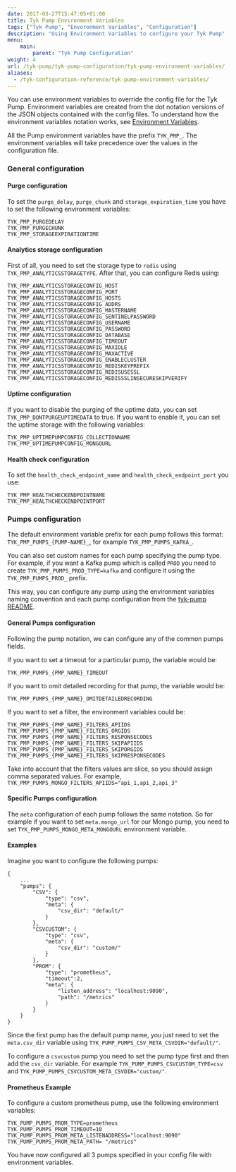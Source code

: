 ```yaml
---
date: 2017-03-27T15:47:05+01:00
title: Tyk Pump Environment Variables
tags: ["Tyk Pump", "Envoronment Variables", "Configuration"]
description: "Using Environment Variables to configure your Tyk Pump"
menu:
    main:
        parent: "Tyk Pump Configuration"
weight: 4 
url: /tyk-pump/tyk-pump-configuration/tyk-pump-environment-variables/
aliases:
  - /tyk-configuration-reference/tyk-pump-environment-variables/
---
```


You can use environment variables to override the config file for the Tyk Pump. Environment variables are created from the dot notation versions of the JSON objects contained with the config files.
To understand how the environment variables notation works, see [Environment Variables](/docs/tyk-configuration-reference/environment-variables/). 

All the Pump environment variables have the prefix `TYK_PMP_`. The environment variables will take precedence over the values in the configuration file.
### General configuration

#### Purge configuration
To set the `purge_delay`, `purge_chunk` and `storage_expiration_time` you have to set the following environment variables:
```
TYK_PMP_PURGEDELAY
TYK_PMP_PURGECHUNK
TYK_PMP_STORAGEEXPIRATIONTIME
```

#### Analytics storage configuration
First of all, you need to set the storage type to `redis` using `TYK_PMP_ANALYTICSSTORAGETYPE`.
After that, you can configure Redis using:
```
TYK_PMP_ANALYTICSSTORAGECONFIG_HOST
TYK_PMP_ANALYTICSSTORAGECONFIG_PORT
TYK_PMP_ANALYTICSSTORAGECONFIG_HOSTS
TYK_PMP_ANALYTICSSTORAGECONFIG_ADDRS
TYK_PMP_ANALYTICSSTORAGECONFIG_MASTERNAME
TYK_PMP_ANALYTICSSTORAGECONFIG_SENTINELPASSWORD
TYK_PMP_ANALYTICSSTORAGECONFIG_USERNAME
TYK_PMP_ANALYTICSSTORAGECONFIG_PASSWORD
TYK_PMP_ANALYTICSSTORAGECONFIG_DATABASE
TYK_PMP_ANALYTICSSTORAGECONFIG_TIMEOUT
TYK_PMP_ANALYTICSSTORAGECONFIG_MAXIDLE
TYK_PMP_ANALYTICSSTORAGECONFIG_MAXACTIVE
TYK_PMP_ANALYTICSSTORAGECONFIG_ENABLECLUSTER
TYK_PMP_ANALYTICSSTORAGECONFIG_REDISKEYPREFIX
TYK_PMP_ANALYTICSSTORAGECONFIG_REDISUSESSL
TYK_PMP_ANALYTICSSTORAGECONFIG_REDISSSLINSECURESKIPVERIFY
```

#### Uptime configuration
If you want to disable the purging of the uptime data, you can set `TYK_PMP_DONTPURGEUPTIMEDATA` to true.
If you want to enable it, you can set the uptime storage with the following variables:
```
TYK_PMP_UPTIMEPUMPCONFIG_COLLECTIONNAME
TYK_PMP_UPTIMEPUMPCONFIG_MONGOURL
```

#### Health check configuration
To set the `health_check_endpoint_name` and `health_check_endpoint_port` you use:
```
TYK_PMP_HEALTHCHECKENDPOINTNAME
TYK_PMP_HEALTHCHECKENDPOINTPORT
``` 

### Pumps configuration
The default environment variable prefix for each pump follows this format: `TYK_PMP_PUMPS_{PUMP-NAME}_`, for example `TYK_PMP_PUMPS_KAFKA_`.

You can also set custom names for each pump specifying the pump type. For example, if you want a Kafka pump which is called `PROD` you need to create `TYK_PMP_PUMPS_PROD_TYPE=kafka` and configure it using the `TYK_PMP_PUMPS_PROD_` prefix.

This way, you can configure any pump using the environment variables naming convention and each pump configuration from the [tyk-pump README](https://github.com/TykTechnologies/tyk-pump#configuration). 

#### General Pumps configuration
Following the pump notation, we can configure any of the common pumps fields.

If you want to set a timeout for a particular pump, the variable would be:
```
TYK_PMP_PUMPS_{PMP_NAME}_TIMEOUT
```

If you want to omit detailed recording for that pump, the variable would be:
```
TYK_PMP_PUMPS_{PMP_NAME}_OMITDETAILEDRECORDING
```

If you want to set a filter, the environment variables could be:
```
TYK_PMP_PUMPS_{PMP_NAME}_FILTERS_APIIDS
TYK_PMP_PUMPS_{PMP_NAME}_FILTERS_ORGIDS
TYK_PMP_PUMPS_{PMP_NAME}_FILTERS_RESPONSECODES
TYK_PMP_PUMPS_{PMP_NAME}_FILTERS_SKIPAPIIDS
TYK_PMP_PUMPS_{PMP_NAME}_FILTERS_SKIPORGIDS
TYK_PMP_PUMPS_{PMP_NAME}_FILTERS_SKIPRESPONSECODES
```
Take into account that the filters values are slice, so you should assign comma separated values. For example,  `TYK_PMP_PUMPS_MONGO_FILTERS_APIIDS="api_1,api_2,api_3"`

#### Specific Pumps configuration
The `meta` configuration of each pump follows the same notation. So for example if you want to set `meta.mongo_url` for our Mongo pump, you need to set `TYK_PMP_PUMPS_MONGO_META_MONGOURL` environment variable. 
 
 
#### Examples

Imagine you want to configure the following pumps:
```{.json}
{
    ...
    "pumps": {
        "CSV": {
            "type": "csv",
            "meta": {
                "csv_dir": "default/"
            }
        },
        "CSVCUSTOM": {
            "type": "csv",
            "meta": {
                "csv_dir": "custom/"
            }
        },
        "PROM": {
            "type": "prometheus",
            "timeout":2,
            "meta": {
                "listen_address": "localhost:9090",
                "path": "/metrics"
            }
        }
    }
}
```

Since the first pump has the default pump name, you just need to set the `meta.csv_dir` variable using `TYK_PUMP_PUMPS_CSV_META_CSVDIR="default/"`.

To configure a `csvcustom` pump you need to set the pump type first and then add the `csv_dir` variable. For example `TYK_PUMP_PUMPS_CSVCUSTOM_TYPE=csv` and `TYK_PUMP_PUMPS_CSVCUSTOM_META_CSVDIR="custom/"`.

#### Prometheus Example

To configure a custom prometheus pump, use the following environment variables:
```
TYK_PUMP_PUMPS_PROM_TYPE=prometheus
TYK_PUMP_PUMPS_PROM_TIMEOUT=10
TYK_PUMP_PUMPS_PROM_META_LISTENADDRESS="localhost:9090"
TYK_PUMP_PUMPS_PROM_META_PATH= "/metrics"
```

You have now configured all 3 pumps specified in your config file with environment variables.

